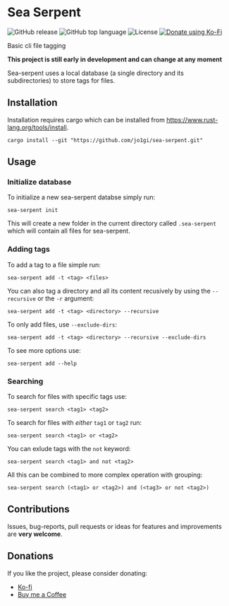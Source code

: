 # Sea Serpent
![GitHub release](https://img.shields.io/github/v/release/jo1gi/sea-serpent)
![GitHub top language](https://img.shields.io/github/languages/top/jo1gi/sea-serpent)
![License](https://img.shields.io/github/license/jo1gi/sea-serpent)
[![Donate using Ko-Fi](https://img.shields.io/badge/donate-kofi-00b9fe?logo=ko-fi&logoColor=00b9fe)](https://ko-fi.com/jo1gi)

Basic cli file tagging

**This project is still early in development and can change at any moment**

Sea-serpent uses a local database (a single directory and its subdirectories) to
store tags for files.

## Installation
Installation requires cargo which can be installed from https://www.rust-lang.org/tools/install.
```shell
cargo install --git "https://github.com/jo1gi/sea-serpent.git"
```

## Usage

### Initialize database
To initialize a new sea-serpent databse simply run:
```shell
sea-serpent init
```
This will create a new folder in the current directory called `.sea-serpent`
which will contain all files for sea-serpent.

### Adding tags
To add a tag to a file simple run:
```shell
sea-serpent add -t <tag> <files>
```

You can also tag a directory and all its content recusively by using the
`--recursive` or the `-r` argument:
```shell
sea-serpent add -t <tag> <directory> --recursive
```

To only add files, use `--exclude-dirs`:
```shell
sea-serpent add -t <tag> <directory> --recursive --exclude-dirs
```

To see more options use:
```shell
sea-serpent add --help
```

### Searching
To search for files with specific tags use:
```shell
sea-serpent search <tag1> <tag2>
```

To search for files with *either* `tag1` or `tag2` run:
```shell
sea-serpent search <tag1> or <tag2>
```

You can exlude tags with the `not` keyword:
```shell
sea-serpent search <tag1> and not <tag2>
```

All this can be combined to more complex operation with grouping:
```shell
sea-serpent search (<tag1> or <tag2>) and (<tag3> or not <tag2>)
```

## Contributions
Issues, bug-reports, pull requests or ideas for features and improvements are
**very welcome**.

## Donations
If you like the project, please consider donating:
- [Ko-fi](https://ko-fi.com/jo1gi)
- [Buy me a Coffee](https://www.buymeacoffee.com/joakimholm)

